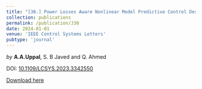 ```yaml
---
title: "[30.] Power Losses Aware Nonlinear Model Predictive Control Design for Active Cell Balancing"
collection: publications
permalink: /publication/J30
date: 2024-01-01
venue: 'IEEE Control Systems Letters'
pubtype: 'journal'
---
```

*by* **A.A.Uppal**, S. B Javed and Q. Ahmed

DOI: [10.1109/LCSYS.2023.3342550](https://ieeexplore.ieee.org/document/10359142)

[Download here](https://aauppal.github.io/files/J30.pdf)
